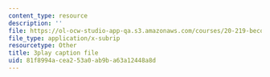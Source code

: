 ```yaml
---
content_type: resource
description: ''
file: https://ol-ocw-studio-app-qa.s3.amazonaws.com/courses/20-219-becoming-the-next-bill-nye-writing-and-hosting-the-educational-show-january-iap-2015/81f8994acea253a0ab9ba63a12448a8d_rcRAb0-vc60.vtt
file_type: application/x-subrip
resourcetype: Other
title: 3play caption file
uid: 81f8994a-cea2-53a0-ab9b-a63a12448a8d
---
```

